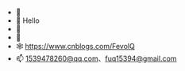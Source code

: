 - 👋 
- 👀 Hello
- 🌱 
- 💞️ 
- 🕸️ https://www.cnblogs.com/FevolQ
- 📫 1539478260@qq.com、fuq15394@gmail.com
